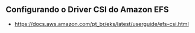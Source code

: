 ## Configurando o Driver CSI do Amazon EFS

- https://docs.aws.amazon.com/pt_br/eks/latest/userguide/efs-csi.html